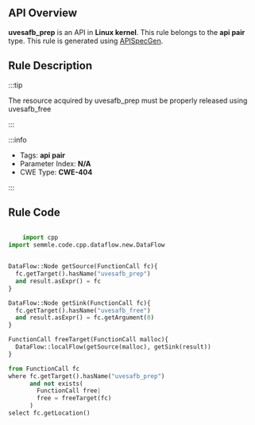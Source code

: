 ---
---


## API Overview
**uvesafb_prep** is an API in **Linux kernel**. This rule belongs to the **api pair** type. This rule is generated using [APISpecGen](../../tools/APISpecGen).
## Rule Description

:::tip

The resource acquired by uvesafb_prep must be properly released using uvesafb_free

:::

:::info

- Tags: **api pair**
- Parameter Index: **N/A**
- CWE Type: **CWE-404**

:::

## Rule Code
```python

    import cpp
import semmle.code.cpp.dataflow.new.DataFlow


DataFlow::Node getSource(FunctionCall fc){
  fc.getTarget().hasName("uvesafb_prep")
  and result.asExpr() = fc
}

DataFlow::Node getSink(FunctionCall fc){
  fc.getTarget().hasName("uvesafb_free")
  and result.asExpr() = fc.getArgument(0)
}

FunctionCall freeTarget(FunctionCall malloc){
  DataFlow::localFlow(getSource(malloc), getSink(result))
}

from FunctionCall fc
where fc.getTarget().hasName("uvesafb_prep")
      and not exists(
        FunctionCall free| 
        free = freeTarget(fc)
      )
select fc.getLocation()

    
```